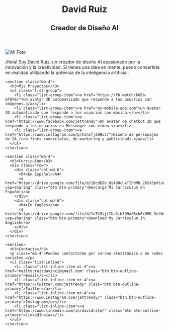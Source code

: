 
<!DOCTYPE html>
<html lang="es">
<head>
  <meta charset="UTF-8">
  <meta name="viewport" content="width=device-width, initial-scale=1">
  <title>David Ruiz - Creador de Diseño AI</title>
  <!-- Agrega Bootstrap CSS para mejorar el diseño -->
  <link rel="stylesheet" href="https://maxcdn.bootstrapcdn.com/bootstrap/4.5.2/css/bootstrap.min.css">
  <link rel="stylesheet" href="style.css">
</head>
<body>
  <header class="bg-dark text-white text-center py-5">
    <h1>David Ruiz</h1>
    <h2 class="font-weight-light">Creador de Diseño AI</h2>
  </header>

  <main class="container mt-5">
    <section class="row mb-4">
      <div class="col-md-6">
        <img src="https://cdn.discordapp.com/attachments/1110038126287654966/1110038207132864665/1681955581981.png" alt="Mi Foto" class="img-fluid rounded-circle">
      </div>
      <div class="col-md-6 d-flex align-items-center">
        <p class="lead">¡Hola! Soy David Ruiz, un creador de diseño AI apasionado por la innovación y la creatividad. Si tienes una idea en mente, puedo convertirla en realidad utilizando la potencia de la inteligencia artificial.</p>
      </div>
    </section>

    <section class="mb-4">
      <h3>Mis Proyectos</h3>
      <ul class="list-group">
        <li class="list-group-item"><a href="https://fb.watch/kGBb-mTWY8/">Un avatar 3D automatizado que responde a los usuarios con imágenes.</a></li>
        <li class="list-group-item"><a href="my-mobile-app.com">Un avatar 3D automatizado que responde a los usuarios con música.</a></li>
        <li class="list-group-item"><a href="https://www.facebook.com/jettrendy">Un avatar de chatbot 3D que responde a los usuarios en Messenger con video.</a></li>
        <li class="list-group-item"><a href="https://www.instagram.com/p/Cshxfj3OHu3/">Diseño de personajes de IA (con fines comerciales, de marketing y publicidad).</a></li>
      </ul>
    </section>

    <section class="mb-4">
      <h3>Curriculum</h3>
      <div class="row">
        <div class="col-md-6">
          <h4>En Español</h4>
          <a href="https://drive.google.com/file/d/1BcdE8U_Qt49DcuxTIPdMN_26SX3pVtuL/view?usp=sharing" class="btn btn-primary">Descarga Mi Curriculum en Español</a>
        </div>
        <div class="col-md-6">
          <h4>En Inglés</h4>
          <a href="https://drive.google.com/file/d/1uTLMijLIUs3ih3O9aGRcbEx99K_SelW4/view?usp=sharing" class="btn btn-primary">Download My Curriculum in English</a>
        </div>
      </div>
    </section>

    <section>
      <h3>Contacto</h3>
      <p class="mb-4">Puedes contactarme por correo electrónico o en redes sociales.</p>
      <ul class="list-inline">
        <li class="list-inline-item mr-4"><a href="mailto:ruizdavinci@gmail.com" class="btn btn-outline-primary">Email</a></li>
        <li class="list-inline-item mr-4"><a href="https://twitter.com/jettrendy" class="btn btn-outline-primary">Twitter</a></li>
        <li class="list-inline-item mr-4"><a href="https://www.instagram.com/jettrendy/" class="btn btn-outline-primary">Instagram</a></li>
        <li class="list-inline-item"><a href="https://www.linkedin.com/in/davidrzte/" class="btn btn-outline-primary">LinkedIn</a></li>
      </ul>
    </section>
  </main>

  <!-- Agrega Bootstrap y jQuery JS para mejorar la funcionalidad -->
  <script src="https://code.jquery.com/jquery-3.5.1.slim.min.js"></script>
  <script src="https://cdn.jsdelivr.net/npm/@popperjs/core@2.9.1/dist/umd/popper.min.js"></script>
  <script src="https://maxcdn.bootstrapcdn.com/bootstrap/4.5.2/js/bootstrap.min.js"></script>

  <!-- Agrega tu código de JavaScript personalizado aquí si es necesario -->
</body>
</html>
